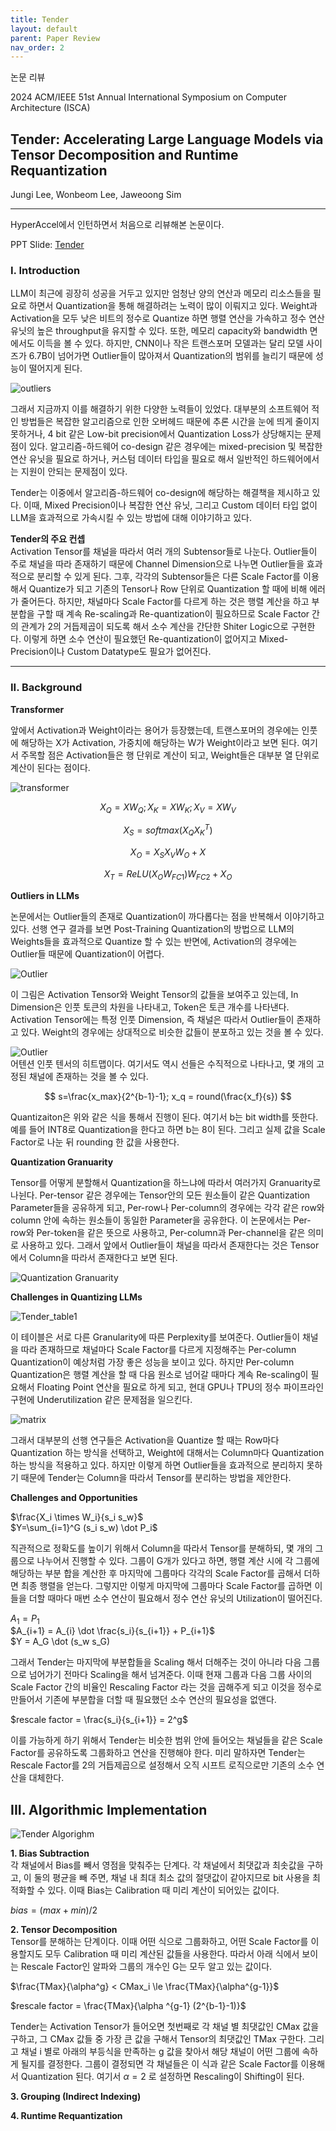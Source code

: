 ```yaml
---
title: Tender
layout: default
parent: Paper Review
nav_order: 2
---
```


논문 리뷰  


2024 ACM/IEEE 51st Annual International Symposium on Computer Architecture (ISCA)  

## Tender: Accelerating Large Language Models via Tensor Decomposition and Runtime Requantization  

Jungi Lee, Wonbeom Lee, Jaweoong Sim  

---

HyperAccel에서 인턴하면서 처음으로 리뷰해본 논문이다.  

PPT Slide: [Tender](https://github.com/seoyoonkims/seoyoonkims.github.io/blob/main/docs/pdf/Tender_PPT.pdf)  


### **I. Introduction**  

LLM이 최근에 굉장히 성공을 거두고 있지만 엄청난 양의 연산과 메모리 리소스들을 필요로 하면서 Quantization을 통해 해결하려는 노력이 많이 이뤄지고 있다. Weight과 Activation을 모두 낮은 비트의 정수로 Quantize 하면 행렬 연산을 가속하고 정수 연산 유닛의 높은 throughput을 유지할 수 있다. 또한, 메모리 capacity와 bandwidth 면에서도 이득을 볼 수 있다.
하지만, CNN이나 작은 트랜스포머 모델과는 달리 모델 사이즈가 6.7B이 넘어가면 Outlier들이 많아져서 Quantization의 범위를 늘리기 때문에 성능이 떨어지게 된다.

![outliers](../images/outliers.png)

그래서 지금까지 이를 해결하기 위한 다양한 노력들이 있었다. 대부분의 소프트웨어 적인 방법들은 복잡한 알고리즘으로 인한 오버헤드 때문에 추론 시간을 눈에 띄게 줄이지 못하거나, 4 bit 같은 Low-bit precision에서 Quantization Loss가 상당해지는 문제점이 있다.
알고리즘-하드웨어 co-design 같은 경우에는 mixed-precision 및 복잡한 연산 유닛을 필요로 하거나, 커스텀 데이터 타입을 필요로 해서 일반적인 하드웨어에서는 지원이 안되는 문제점이 있다.  

Tender는 이중에서 알고리즘-하드웨어 co-design에 해당하는 해결책을 제시하고 있다. 이때, Mixed Precision이나 복잡한 연산 유닛, 그리고 Custom 데이터 타입 없이 LLM을 효과적으로 가속시킬 수 있는 방법에 대해 이야기하고 있다.  

**Tender의 주요 컨셉**  
Activation Tensor를 채널을 따라서 여러 개의 Subtensor들로 나눈다. Outlier들이 주로 채널을 따라 존재하기 때문에 Channel Dimension으로 나누면 Outlier들을 효과적으로 분리할 수 있게 된다. 그후, 각각의 Subtensor들은 다른 Scale Factor를 이용해서 Quantize가 되고 기존의 Tensor나 Row 단위로 Quantization 할 때에 비해 에러가 줄어든다. 하지만, 채널마다 Scale Factor를 다르게 하는 것은 행렬 계산을 하고 부분합을 구할 때 계속 Re-scaling과 Re-quantization이 필요하므로 Scale Factor 간의 관계가 2의 거듭제곱이 되도록 해서 소수 계산을 간단한 Shiter Logic으로 구현한다. 이렇게 하면 소수 연산이 필요했던 Re-quantization이 없어지고 Mixed-Precision이나 Custom Datatype도 필요가 없어진다.  

---
### **II. Background**  

**Transformer**  

앞에서 Activation과 Weight이라는 용어가 등장했는데, 트랜스포머의 경우에는 인풋에 해당하는 X가 Activation, 가중치에 해당하는 W가 Weight이라고 보면 된다. 여기서 주목할 점은 Activation들은 행 단위로 계산이 되고, Weight들은 대부분 열 단위로 계산이 된다는 점이다.  

![transformer](../images/transformer_.png)  

$$
X_Q = XW_Q; X_K = XW_K; X_V = XW_V  
$$  

$$
X_S = softmax(X_Q {X_K}^T)  
$$

$$
X_O = X_S X_V W_O + X  
$$

$$
X_T = ReLU(X_O W_{FC1}) W_{FC2} + X_O  
$$

**Outliers in LLMs**  

논문에서는 Outlier들의 존재로 Quantization이 까다롭다는 점을 반복해서 이야기하고 있다. 선행 연구 결과를 보면 Post-Training Quantization의 방법으로 LLM의 Weights들을 효과적으로 Quantize 할 수 있는 반면에, Activation의 경우에는 Outlier들 때문에 Quantization이 어렵다.  

![Outlier](../images/outliers_.png)  

이 그림은 Activation Tensor와 Weight Tensor의 값들을 보여주고 있는데, In Dimension은 인풋 토큰의 차원을 나타내고, Token은 토큰 개수를 나타낸다. Activation Tensor에는 특정 인풋 Dimension, 즉 채널은 따라서 Outlier들이 존재하고 있다. Weight의 경우에는 상대적으로 비슷한 값들이 분포하고 있는 것을 볼 수 있다.  

![Outlier](../images/outlier__.png)  
어텐션 인풋 텐서의 히트맵이다. 여기서도 역시 선들은 수직적으로 나타나고, 몇 개의 고정된 채널에 존재하는 것을 볼 수 있다.  

$$
s=\frac{x_max}{2^{b-1}-1};  x_q = round(\frac{x_f}{s})  
$$

Quantizaiton은 위와 같은 식을 통해서 진행이 된다. 여기서 b는 bit width를 뜻한다. 예를 들어 INT8로 Quantization을 한다고 하면 b는 8이 된다. 그리고 실제 값을 Scale Factor로 나눈 뒤 rounding 한 값을 사용한다.  

**Quantization Granuarity**  

Tensor를 어떻게 분할해서 Quantization을 하느냐에 따라서 여러가지 Granuarity로 나뉜다. Per-tensor 같은 경우에는 Tensor안의 모든 원소들이 같은 Quantization Parameter들을 공유하게 되고, Per-row나 Per-column의 경우에는 각각 같은 row와 column 안에 속하는 원소들이 동일한 Parameter을 공유한다. 이 논문에서는 Per-row와 Per-token을 같은 뜻으로 사용하고, Per-column과 Per-channel을 같은 의미로 사용하고 있다. 그래서 앞에서 Outlier들이 채널을 따라서 존재한다는 것은 Tensor에서 Column을 따라서 존재한다고 보면 된다.  

![Quantization Granuarity](../images/granuarity.png)  

**Challenges in Quantizing LLMs**  

![Tender_table1](../images/tender_table1.png)  

이 테이블은 서로 다른 Granularity에 따른 Perplexity를 보여준다. Outlier들이 채널을 따라 존재하므로 채널마다 Scale Factor를 다르게 지정해주는 Per-column Quantization이 예상처럼 가장 좋은 성능을 보이고 있다. 하지만 Per-column Quantization은 행렬 계산을 할 때 다음 원소로 넘어갈 때마다 계속 Re-scaling이 필요해서 Floating Point 연산을 필요로 하게 되고, 현대 GPU나 TPU의 정수 파이프라인 구현에 Underutilization 같은 문제점을 일으킨다.  

![matrix](../images/matrix.png)  

그래서 대부분의 선행 연구들은 Activation을 Quantize 할 때는 Row마다 Quantization 하는 방식을 선택하고, Weight에 대해서는 Column마다 Quantization 하는 방식을 적용하고 있다. 하지만 이렇게 하면 Outlier들을 효과적으로 분리하지 못하기 때문에 Tender는 Column을 따라서 Tensor를 분리하는 방법을 제안한다.  


**Challenges and Opportunities**  

$\frac{X_i \times W_i}{s_i s_w}$  
$Y=\sum_{i=1}^G (s_i s_w) \dot P_i$  

직관적으로 정확도를 높이기 위해서 Column을 따라서 Tensor를 분해하되, 몇 개의 그룹으로 나누어서 진행할 수 있다. 그룹이 G개가 있다고 하면, 행렬 계산 시에 각 그룹에 해당하는 부분 합을 계산한 후 마지막에 그룹마다 각각의 Scale Factor를 곱해서 더하면 최종 행렬을 얻는다. 그렇지만 이렇게 마지막에 그룹마다 Scale Factor를 곱하면 이들을 더할 때마다 매번 소수 연산이 필요해서 정수 연산 유닛의 Utilization이 떨어진다. 

$A_1 = P_1$  
$A_{i+1} = A_{i} \dot \frac{s_i}{s_{i+1}} + P_{i+1}$  
$Y = A_G \dot (s_w s_G)

그래서 Tender는 마지막에 부분합들을 Scaling 해서 더해주는 것이 아니라 다음 그룹으로 넘어가기 전마다 Scaling을 해서 넘겨준다. 이때 현재 그룹과 다음 그룹 사이의 Scale Factor 간의 비율인 Rescaling Factor 라는 것을 곱해주게 되고 이것을 정수로 만들어서 기존에 부분합을 더할 때 필요했던 소수 연산의 필요성을 없앤다.  

$rescale factor = \frac{s_i}{s_{i+1}} = 2^g$

이를 가능하게 하기 위해서 Tender는 비슷한 범위 안에 들어오는 채널들을 같은 Scale Factor를 공유하도록 그룹화하고 연산을 진행해야 한다. 미리 말하자면 Tender는 Rescale Factor를 2의 거듭제곱으로 설정해서 오직 시프트 로직으로만 기존의 소수 연산을 대체한다.  


## **III. Algorithmic Implementation**  

![Tender Algorighm](../images/tender_algorithm.png)  

**1. Bias Subtraction**  
각 채널에서 Bias를 빼서 영점을 맞춰주는 단계다. 각 채널에서 최댓값과 최솟값을 구하고, 이 둘의 평균을 빼 주면, 채널 내 최대 최소 값의 절댓값이 같아지므로 bit 사용을 최적화할 수 있다. 이때 Bias는 Calibration 때 미리 계산이 되어있는 값이다.  

$bias = (max + min)/2$

**2. Tensor Decomposition**  
Tensor를 분해하는 단계이다. 이때 어떤 식으로 그룹화하고, 어떤 Scale Factor를 이용할지도 모두 Calibration 때 미리 계산된 값들을 사용한다. 따라서 아래 식에서 보이는 Rescale Factor인 알파와 그룹의 개수인 G는 모두 알고 있는 값이다.

$\frac{TMax}{\alpha^g} < CMax_i \le \frac{TMax}{\alpha^{g-1}}$

$rescale factor = \frac{TMax}{\alpha ^{g-1} (2^{b-1}-1)}$

Tender는 Activation Tensor가 들어오면 첫번째로 각 채널 별 최댓값인 CMax 값을 구하고, 그 CMax 값들 중 가장 큰 값을 구해서 Tensor의 최댓값인 TMax 구한다. 그리고 채널 i 별로 아래의 부등식을 만족하는 g 값을 찾아서 해당 채널이 어떤 그룹에 속하게 될지를 결정한다. 그룹이 결정되면 각 채널들은 이 식과 같은 Scale Factor를 이용해서 Quantization 된다. 여기서 $\alpha = 2$ 로 설정하면 Rescaling이 Shifting이 된다.  






**3. Grouping (Indirect Indexing)**  



**4. Runtime Requantization**  









